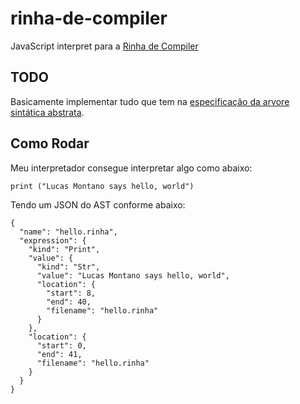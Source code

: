 # rinha-de-compiler
JavaScript interpret para a [Rinha de Compiler](https://github.com/aripiprazole/rinha-de-compiler)

## TODO 
Basicamente implementar tudo que tem na [especificação da arvore sintática abstrata](https://github.com/aripiprazole/rinha-de-compiler/blob/main/SPECS.md).

## Como Rodar
Meu interpretador consegue interpretar algo como abaixo:

```
print ("Lucas Montano says hello, world")
```

Tendo um JSON do AST conforme abaixo:
```
{
  "name": "hello.rinha",
  "expression": {
    "kind": "Print",
    "value": {
      "kind": "Str",
      "value": "Lucas Montano says hello, world",
      "location": {
        "start": 8,
        "end": 40,
        "filename": "hello.rinha"
      }
    },
    "location": {
      "start": 0,
      "end": 41,
      "filename": "hello.rinha"
    }
  }
}
```
